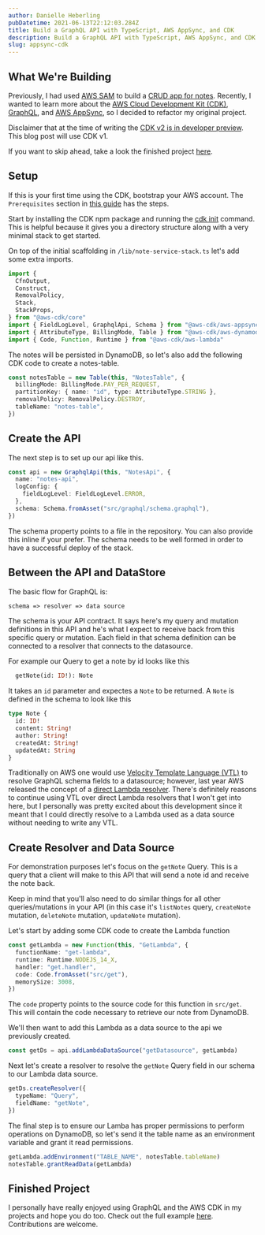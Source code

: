 ```yaml
---
author: Danielle Heberling
pubDatetime: 2021-06-13T22:12:03.284Z
title: Build a GraphQL API with TypeScript, AWS AppSync, and CDK
description: Build a GraphQL API with TypeScript, AWS AppSync, and CDK
slug: appsync-cdk
---
```


## What We're Building

Previously, I had used <a href="https://aws.amazon.com/serverless/sam/" target="_blank" rel="noopener noreferrer">AWS SAM</a> to build a <a href="https://github.com/deeheber/note-service" target="_blank" rel="noopener noreferrer">CRUD app for notes</a>. Recently, I wanted to learn more about the <a href="https://aws.amazon.com/cdk/" target="_blank" rel="noopener noreferrer">AWS Cloud Development Kit (CDK)</a>, <a href="https://graphql.org/" target="_blank" rel="noopener noreferrer">GraphQL</a>, and <a href="https://aws.amazon.com/appsync/" target="_blank" rel="noopener noreferrer">AWS AppSync</a>, so I decided to refactor my original project.

Disclaimer that at the time of writing the <a href="https://aws.amazon.com/blogs/developer/announcing-aws-cloud-development-kit-v2-developer-preview/" target="_blank" rel="noopener noreferrer">CDK v2 is in developer preview</a>. This blog post will use CDK v1.

If you want to skip ahead, take a look the finished project <a href="https://github.com/deeheber/note-service-next-generation/tree/blog-post" target="_blank" rel="noopener noreferrer">here</a>.

## Setup

If this is your first time using the CDK, bootstrap your AWS account. The `Prerequisites` section in <a href="https://docs.aws.amazon.com/cdk/latest/guide/getting_started.html" target="_blank" rel="noopener noreferrer">this guide</a> has the steps.

Start by installing the CDK npm package and running the <a href="https://docs.aws.amazon.com/cdk/latest/guide/cli.html" target="_blank" rel="noopener noreferrer">cdk init</a> command. This is helpful because it gives you a directory structure along with a very minimal stack to get started.

On top of the initial scaffolding in `/lib/note-service-stack.ts` let's add some extra imports.

```typescript
import {
  CfnOutput,
  Construct,
  RemovalPolicy,
  Stack,
  StackProps,
} from "@aws-cdk/core"
import { FieldLogLevel, GraphqlApi, Schema } from "@aws-cdk/aws-appsync"
import { AttributeType, BillingMode, Table } from "@aws-cdk/aws-dynamodb"
import { Code, Function, Runtime } from "@aws-cdk/aws-lambda"
```

The notes will be persisted in DynamoDB, so let's also add the following CDK code to create a notes-table.

```typescript
const notesTable = new Table(this, "NotesTable", {
  billingMode: BillingMode.PAY_PER_REQUEST,
  partitionKey: { name: "id", type: AttributeType.STRING },
  removalPolicy: RemovalPolicy.DESTROY,
  tableName: "notes-table",
})
```

## Create the API

The next step is to set up our api like this.

```typescript
const api = new GraphqlApi(this, "NotesApi", {
  name: "notes-api",
  logConfig: {
    fieldLogLevel: FieldLogLevel.ERROR,
  },
  schema: Schema.fromAsset("src/graphql/schema.graphql"),
})
```

The schema property points to a file in the repository. You can also provide this inline if your prefer. The schema needs to be well formed in order to have a successful deploy of the stack.

## Between the API and DataStore

The basic flow for GraphQL is:

```md
schema => resolver => data source
```

The schema is your API contract. It says here's my query and mutation definitions in this API and he's what I expect to receive back from this specific query or mutation. Each field in that schema definition can be connected to a resolver that connects to the datasource.

For example our Query to get a note by id looks like this

```graphql
  getNote(id: ID!): Note
```

It takes an `id` parameter and expectes a `Note` to be returned. A `Note` is defined in the schema to look like this

```graphql
type Note {
  id: ID!
  content: String!
  author: String!
  createdAt: String!
  updatedAt: String
}
```

Traditionally on AWS one would use <a href="https://docs.aws.amazon.com/appsync/latest/devguide/resolver-mapping-template-reference-programming-guide.html" target="_blank" rel="noopener noreferrer">Velocity Template Language (VTL)</a> to resolve GraphQL schema fields to a datasource; however, last year AWS released the concept of a <a href="https://aws.amazon.com/blogs/mobile/appsync-direct-lambda/" target="_blank" rel="noopener noreferrer">direct Lambda resolver</a>. There's definitely reasons to continue using VTL over direct Lambda resolvers that I won't get into here, but I personally was pretty excited about this development since it meant that I could directly resolve to a Lambda used as a data source without needing to write any VTL.

## Create Resolver and Data Source

For demonstration purposes let's focus on the `getNote` Query. This is a query that a client will make to this API that will send a note id and receive the note back.

Keep in mind that you'll also need to do similar things for all other queries/mutations in your API (in this case it's `listNotes` query, `createNote` mutation, `deleteNote` mutation, `updateNote` mutation).

Let's start by adding some CDK code to create the Lambda function

```typescript
const getLambda = new Function(this, "GetLambda", {
  functionName: "get-lambda",
  runtime: Runtime.NODEJS_14_X,
  handler: "get.handler",
  code: Code.fromAsset("src/get"),
  memorySize: 3008,
})
```

The `code` property points to the source code for this function in `src/get`. This will contain the code necessary to retrieve our note from DynamoDB.

We'll then want to add this Lambda as a data source to the api we previously created.

```typescript
const getDs = api.addLambdaDataSource("getDatasource", getLambda)
```

Next let's create a resolver to resolve the `getNote` Query field in our schema to our Lambda data source.

```typescript
getDs.createResolver({
  typeName: "Query",
  fieldName: "getNote",
})
```

The final step is to ensure our Lamba has proper permissions to perform operations on DynamoDB, so let's send it the table name as an environment variable and grant it read permissions.

```typescript
getLambda.addEnvironment("TABLE_NAME", notesTable.tableName)
notesTable.grantReadData(getLambda)
```

## Finished Project

I personally have really enjoyed using GraphQL and the AWS CDK in my projects and hope you do too. Check out the full example <a href="https://github.com/deeheber/note-service-next-generation/tree/blog-post" target="_blank" rel="noopener noreferrer">here</a>. Contributions are welcome.

